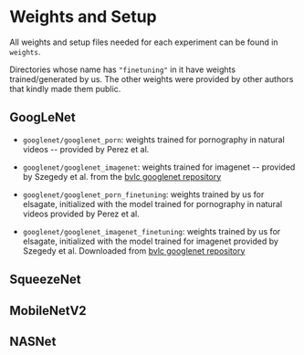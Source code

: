 # Weights and Setup

All weights and setup files needed for each experiment can be found in `weights`.

Directories whose name has `"finetuning"` in it have weights trained/generated by us. The other weights were provided by other authors that kindly made them public.

## GoogLeNet

* `googlenet/googlenet_porn`: weights trained for pornography in natural videos -- provided by Perez et al.

* `googlenet/googlenet_imagenet`: weights trained for imagenet -- provided by Szegedy et al.  from the [bvlc googlenet repository](http://dl.caffe.berkeleyvision.org/bvlc_googlenet.caffemodel)

* `googlenet/googlenet_porn_finetuning`: weights trained by us for elsagate, initialized with the model trained for pornography in natural videos provided by Perez et al.

* `googlenet/googlenet_imagenet_finetuning`: weights trained by us for elsagate, initialized with the model trained for imagenet provided by Szegedy et al.  Downloaded from [bvlc googlenet repository](http://dl.caffe.berkeleyvision.org/bvlc_googlenet.caffemodel)


## SqueezeNet


## MobileNetV2


## NASNet

